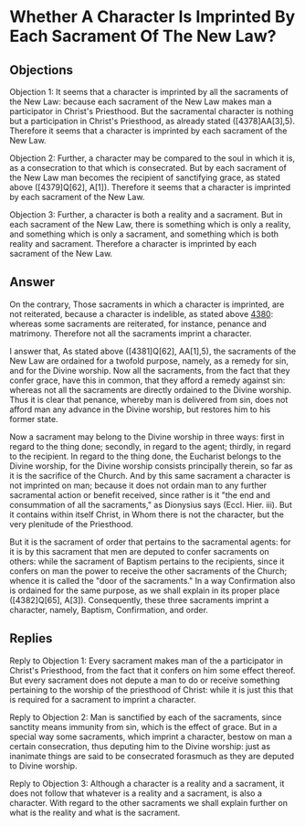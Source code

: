 # Whether A Character Is Imprinted By Each Sacrament Of The New Law?

## Objections

Objection 1: It seems that a character is imprinted by all the sacraments of the New Law: because each sacrament of the New Law makes man a participator in Christ's Priesthood. But the sacramental character is nothing but a participation in Christ's Priesthood, as already stated ([4378]AA[3],5). Therefore it seems that a character is imprinted by each sacrament of the New Law.

Objection 2: Further, a character may be compared to the soul in which it is, as a consecration to that which is consecrated. But by each sacrament of the New Law man becomes the recipient of sanctifying grace, as stated above ([4379]Q[62], A[1]). Therefore it seems that a character is imprinted by each sacrament of the New Law.

Objection 3: Further, a character is both a reality and a sacrament. But in each sacrament of the New Law, there is something which is only a reality, and something which is only a sacrament, and something which is both reality and sacrament. Therefore a character is imprinted by each sacrament of the New Law.

## Answer

On the contrary, Those sacraments in which a character is imprinted, are not reiterated, because a character is indelible, as stated above [4380](A[5]): whereas some sacraments are reiterated, for instance, penance and matrimony. Therefore not all the sacraments imprint a character.

I answer that, As stated above ([4381]Q[62], AA[1],5), the sacraments of the New Law are ordained for a twofold purpose, namely, as a remedy for sin, and for the Divine worship. Now all the sacraments, from the fact that they confer grace, have this in common, that they afford a remedy against sin: whereas not all the sacraments are directly ordained to the Divine worship. Thus it is clear that penance, whereby man is delivered from sin, does not afford man any advance in the Divine worship, but restores him to his former state.

Now a sacrament may belong to the Divine worship in three ways: first in regard to the thing done; secondly, in regard to the agent; thirdly, in regard to the recipient. In regard to the thing done, the Eucharist belongs to the Divine worship, for the Divine worship consists principally therein, so far as it is the sacrifice of the Church. And by this same sacrament a character is not imprinted on man; because it does not ordain man to any further sacramental action or benefit received, since rather is it "the end and consummation of all the sacraments," as Dionysius says (Eccl. Hier. iii). But it contains within itself Christ, in Whom there is not the character, but the very plenitude of the Priesthood.

But it is the sacrament of order that pertains to the sacramental agents: for it is by this sacrament that men are deputed to confer sacraments on others: while the sacrament of Baptism pertains to the recipients, since it confers on man the power to receive the other sacraments of the Church; whence it is called the "door of the sacraments." In a way Confirmation also is ordained for the same purpose, as we shall explain in its proper place ([4382]Q[65], A[3]). Consequently, these three sacraments imprint a character, namely, Baptism, Confirmation, and order.

## Replies

Reply to Objection 1: Every sacrament makes man of the a participator in Christ's Priesthood, from the fact that it confers on him some effect thereof. But every sacrament does not depute a man to do or receive something pertaining to the worship of the priesthood of Christ: while it is just this that is required for a sacrament to imprint a character.

Reply to Objection 2: Man is sanctified by each of the sacraments, since sanctity means immunity from sin, which is the effect of grace. But in a special way some sacraments, which imprint a character, bestow on man a certain consecration, thus deputing him to the Divine worship: just as inanimate things are said to be consecrated forasmuch as they are deputed to Divine worship.

Reply to Objection 3: Although a character is a reality and a sacrament, it does not follow that whatever is a reality and a sacrament, is also a character. With regard to the other sacraments we shall explain further on what is the reality and what is the sacrament.